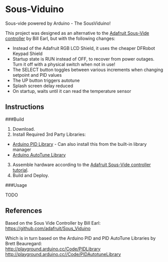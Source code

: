 Sous-Viduino
============
Sous-vide powered by Arduino - The SousViduino!

This project was designed as an alternative to the [Adafruit Sous-Vide controller](http://learn.adafruit.com/sous-vide-powered-by-arduino-the-sous-viduino) by Bill Earl, but with the following changes:

* Instead of the Adafruit RGB LCD Shield, it uses the cheaper DFRobot Keypad Shield
* Startup state is RUN instead of OFF, to recover from power outages. Turn it off with a physical switch when not in use!
* The SELECT button toggles between various increments when changing setpoint and PID values
* The UP button triggers autotune
* Splash screen delay reduced
* On startup, waits until it can read the temperature sensor


Instructions
------------

###Build

1. Download.
2. Install Required 3rd Party Libraries:
  * [Arduino PID Library](http://playground.arduino.cc/Code/PIDLibrary) - Can also install this from the built-in library manager
  * [Arduino AutoTune Library](http://playground.arduino.cc//Code/PIDAutotuneLibrary)
3. Assemble hardware according to the [Adafruit Sous-Vide controller tutorial](http://learn.adafruit.com/sous-vide-powered-by-arduino-the-sous-viduino).
4. Build and Deploy.
 
###Usage

TODO


References
----------

Based on the Sous Vide Controller by Bill Earl:  
https://github.com/adafruit/Sous_Viduino

Which is in turn based on the Arduino PID and PID AutoTune Libraries by Brett Beauregard:  
http://playground.arduino.cc/Code/PIDLibrary  
http://playground.arduino.cc//Code/PIDAutotuneLibrary

